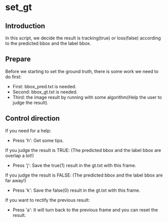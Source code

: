 # set_gt

## Introduction

In this script, we decide the result is tracking(true) or loss(false) according to the predicted bbox and the label bbox.

## Prepare

Before we starting to set the ground truth, there is some work we need to do first:
- First: bbox_pred.txt is needed.
- Second: bbox_gt.txt is needed.
- Third: the image result by running with some algorithm(Help the user to judge the result).

## Control direction

If you need for a help:
 - Press 'h': Get some tips.

If you judge the result is TRUE:
 (The predicted bbox and the label bbox are overlap a lot!)
  - Press 'j': Save the true(1) result in the gt.txt with this frame.

If you judge the result is FALSE:
 (The predicted bbox and the label bbox are far away!)
  - Press 'k': Save the false(0) result in the gt.txt with this frame.

If you want to rectify the previous result:
 -  Press 'a': It will turn back to the previous frame and you can reset the result.
